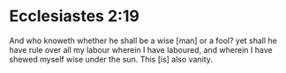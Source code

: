 # Ecclesiastes 2:19

And who knoweth whether he shall be a wise [man] or a fool? yet shall he have rule over all my labour wherein I have laboured, and wherein I have shewed myself wise under the sun. This [is] also vanity.